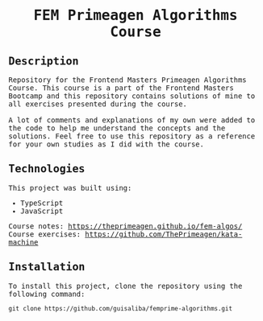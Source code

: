 <samp>
  <h1 align="center">
    FEM Primeagen Algorithms Course
  </h1>

## Description

Repository for the Frontend Masters Primeagen Algorithms Course. This course is a part of the Frontend Masters Bootcamp and this repository contains solutions of mine to all exercises presented during the course.
<br> <br>
A lot of comments and explanations of my own were added to the code to help me understand the concepts and the solutions. Feel free to use this repository as a reference for your own studies as I did with the course.

## Technologies

This project was built using:

- TypeScript
- JavaScript

Course notes: https://theprimeagen.github.io/fem-algos/ <br>
Course exercises: https://github.com/ThePrimeagen/kata-machine

## Installation

To install this project, clone the repository using the following command:

```
git clone https://github.com/guisaliba/femprime-algorithms.git
```

</samp>
</samp>
